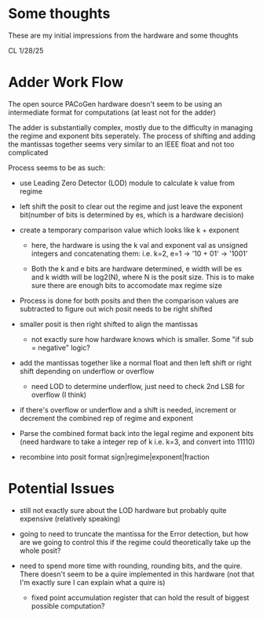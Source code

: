 # Some thoughts
These are my initial impressions from the hardware and some thoughts 

CL 1/28/25

# Adder Work Flow

The open source PACoGen hardware doesn't seem to be using an intermediate format for computations (at least not for the adder)

The adder is substantially complex, mostly due to the difficulty in managing the regime and exponent bits seperately. The process of shifting and adding the mantissas together seems very similar to an IEEE float and not too complicated

Process seems to be as such:

* use Leading Zero Detector (LOD) module to calculate k value from regime

* left shift the posit to clear out the regime and just leave the exponent bit(number of bits is determined by es, which is a hardware decision)

* create a temporary comparison value which looks like k + exponent
    * here, the hardware is using the k val and exponent val as unsigned integers and concatenating them: i.e. k=2, e=1 -> '10 + 01' -> '1001' 

    * Both the k and e bits are hardware determined, e width will be es and k width will be log2(N), where N is the posit size. This is to make sure there are enough bits to accomodate max regime size

* Process is done for both posits and then the comparison values are subtracted to figure out wich posit needs to be right shifted

* smaller posit is then right shifted to align the mantissas
    * not exactly sure how hardware knows which is smaller. Some "if sub = negative" logic?

* add the mantissas together like a normal float and then left shift or right shift depending on underflow or overflow
    * need LOD to determine underflow, just need to check 2nd LSB for overflow (I think)

* if there's overflow or underflow and a shift is needed, increment or decrement the combined rep of regime and exponent

* Parse the combined format back into the legal regime and exponent bits (need hardware to take a integer rep of k i.e. k=3, and convert into 11110)

* recombine into posit format sign|regime|exponent|fraction

# Potential Issues 

* still not exactly sure about the LOD hardware but probably quite expensive (relatively speaking)

* going to need to truncate the mantissa for the Error detection, but how are we going to control this if the regime could theoretically take up the whole posit?

* need to spend more time with rounding, rounding bits, and the quire. There doesn't seem to be a quire implemented in this hardware (not that I'm exactly sure I can explain what a quire is)
    * fixed point accumulation register that can hold the result of biggest possible computation? 
